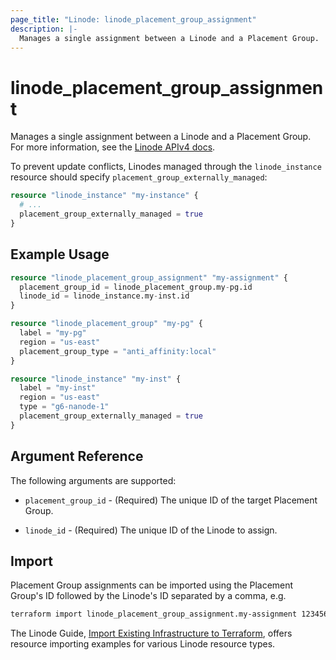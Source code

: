 ```yaml
---
page_title: "Linode: linode_placement_group_assignment"
description: |-
  Manages a single assignment between a Linode and a Placement Group.
---
```


# linode\_placement\_group\_assignment

Manages a single assignment between a Linode and a Placement Group.
For more information, see the [Linode APIv4 docs](https://techdocs.akamai.com/linode-api/reference/post-group-add-linode).

To prevent update conflicts, Linodes managed through the `linode_instance` resource should specify `placement_group_externally_managed`:

```terraform
resource "linode_instance" "my-instance" {
  # ...
  placement_group_externally_managed = true
}
```

## Example Usage

```terraform
resource "linode_placement_group_assignment" "my-assignment" {
  placement_group_id = linode_placement_group.my-pg.id
  linode_id = linode_instance.my-inst.id
}

resource "linode_placement_group" "my-pg" {
  label = "my-pg"
  region = "us-east"
  placement_group_type = "anti_affinity:local"
}

resource "linode_instance" "my-inst" {
  label = "my-inst"
  region = "us-east"
  type = "g6-nanode-1"
  placement_group_externally_managed = true
}
```

## Argument Reference

The following arguments are supported:

* `placement_group_id` - (Required) The unique ID of the target Placement Group.

* `linode_id` - (Required) The unique ID of the Linode to assign.

## Import

Placement Group assignments can be imported using the Placement Group's ID followed by the Linode's ID separated by a comma, e.g.

```sh
terraform import linode_placement_group_assignment.my-assignment 1234567,7654321
```

The Linode Guide, [Import Existing Infrastructure to Terraform](https://www.linode.com/docs/applications/configuration-management/import-existing-infrastructure-to-terraform/), offers resource importing examples for various Linode resource types.
